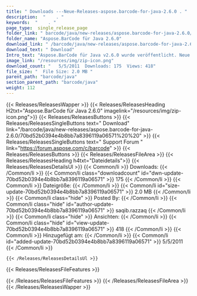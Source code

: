 ```yaml
---
title: " Downloads ---Neue-Releases-aspose.barcode-for-java-2.6.0 . "
description:  "    . " 
keywords:  "    . " 
page_type:  single_release_page
folder_link: " barcode/java/new-releases/aspose.barcode-for-java-2.6.0/"
folder_name: "Aspose.BarCode für Java 2.6.0"
download_link: " /barcode/java/new-releases/aspose.barcode-for-java-2.6.0/70bd52b0394e4b8bb7a8396119a06571"
download_text: " Download"
Intro_text: "Aspose.BarCode für Java v2.6.0 wurde veröffentlicht. Neue Funktionen in diesem ..."
image_link: "/resources/img/zip-icon.png"
download_count: "   5/5/2011  Downloads: 175  Views: 418"
file_size: "  File Size: 2.0 MB "
parent_path: "barcode/java"
section_parent_path: "barcode/java"
weight: 112
---
```


{{< Releases/ReleasesWapper >}}
  {{< Releases/ReleasesHeading H2txt="Aspose.BarCode für Java 2.6.0" imagelink="/resources/img/zip-icon.png">}}
  {{< Releases/ReleasesButtons >}}
    {{< Releases/ReleasesSingleButtons text=" Download" link="/barcode/java/new-releases/aspose.barcode-for-java-2.6.0/70bd52b0394e4b8bb7a8396119a06571%20%20" >}}
    {{< Releases/ReleasesSingleButtons text=" Support Forum " link="https://forum.aspose.com/c/barcode" >}}
  {{< Releases/ReleasesButtons >}}
  {{< Releases/ReleasesFileArea >}}
    {{< Releases/ReleasesHeading h4txt="Dateidetails">}}
    {{< Releases/ReleasesDetailsUl >}}
            {{< Common/li >}} Downloads: {{< /Common/li >}}
      {{< Common/li class="downloadcount" id="dwn-update-70bd52b0394e4b8bb7a8396119a06571" >}} 175 {{< /Common/li >}}
      {{< Common/li >}} Dateigröße: {{< /Common/li >}}
      {{< Common/li id="size-update-70bd52b0394e4b8bb7a8396119a06571" >}} 2.0 MB {{< /Common/li >}} 
      {{< Common/li  class="hide" >}} Posted By: {{< /Common/li >}} 
      {{< Common/li class="hide" id="author-update-70bd52b0394e4b8bb7a8396119a06571" >}} saqib.razzaq {{< /Common/li >}}
      {{< Common/li class="hide" >}} Ansichten: {{< /Common/li >}}
      {{< Common/li class="hide" id="view-update-70bd52b0394e4b8bb7a8396119a06571" >}} 418 {{< /Common/li >}}
      {{< Common/li >}} Hinzugefügt am: {{< /Common/li >}}
      {{< Common/li id="added-update-70bd52b0394e4b8bb7a8396119a06571" >}} 5/5/2011 {{< /Common/li >}} 

    {{< /Releases/ReleasesDetailsUl >}}

  {{< Releases/ReleasesFileFeatures >}}
      
  {{< /Releases/ReleasesFileFeatures >}}
 {{< /Releases/ReleasesFileArea >}}
{{< /Releases/ReleasesWapper >}}



